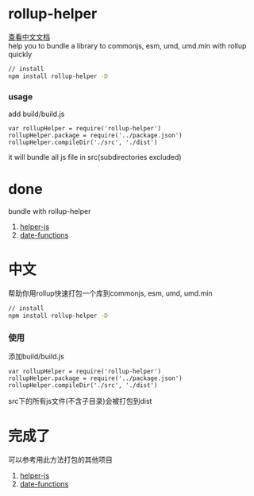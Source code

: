 # rollup-helper
[查看中文文档](#ChineseDoc)  
help you to bundle a library to commonjs, esm, umd, umd.min with rollup quickly
```sh
// install
npm install rollup-helper -D
```
### usage
add build/build.js
```
var rollupHelper = require('rollup-helper')
rollupHelper.package = require('../package.json')
rollupHelper.compileDir('./src', './dist')

```
it will bundle all js file in src(subdirectories excluded)

# done
bundle with rollup-helper
  1. [helper-js](https://github.com/phphe/helper-js)
  2. [date-functions](https://github.com/phphe/date-functions)

<a name="ChineseDoc"></a>
# 中文
帮助你用rollup快速打包一个库到commonjs, esm, umd, umd.min
```sh
// install
npm install rollup-helper -D
```
### 使用
添加build/build.js
```
var rollupHelper = require('rollup-helper')
rollupHelper.package = require('../package.json')
rollupHelper.compileDir('./src', './dist')

```
src下的所有js文件(不含子目录)会被打包到dist

# 完成了
可以参考用此方法打包的其他项目
  1. [helper-js](https://github.com/phphe/helper-js)
  2. [date-functions](https://github.com/phphe/date-functions)
